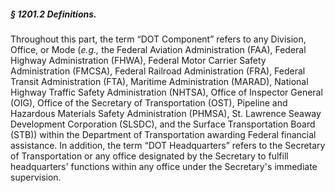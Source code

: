 ##### § 1201.2 Definitions. #####

Throughout this part, the term “DOT Component” refers to any Division, Office, or Mode (*e.g.,* the Federal Aviation Administration (FAA), Federal Highway Administration (FHWA), Federal Motor Carrier Safety Administration (FMCSA), Federal Railroad Administration (FRA), Federal Transit Administration (FTA), Maritime Administration (MARAD), National Highway Traffic Safety Administration (NHTSA), Office of Inspector General (OIG), Office of the Secretary of Transportation (OST), Pipeline and Hazardous Materials Safety Administration (PHMSA), St. Lawrence Seaway Development Corporation (SLSDC), and the Surface Transportation Board (STB)) within the Department of Transportation awarding Federal financial assistance. In addition, the term “DOT Headquarters” refers to the Secretary of Transportation or any office designated by the Secretary to fulfill headquarters' functions within any office under the Secretary's immediate supervision.